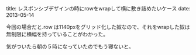 title: レスポンシブデザインの時にrowをwrapして横に敷き詰めたいケース
date: 2013-05-14



今回の場合だと.row は1140pxをグリッド化した奴なので、それをwrapした奴は無制限に横幅を持っていることがわかった。

<script src="https://gist.github.com/okamurayasuyuki/5579035.js"></script>


気がついたら朝の５時になっていたのでもう寝ないと。

